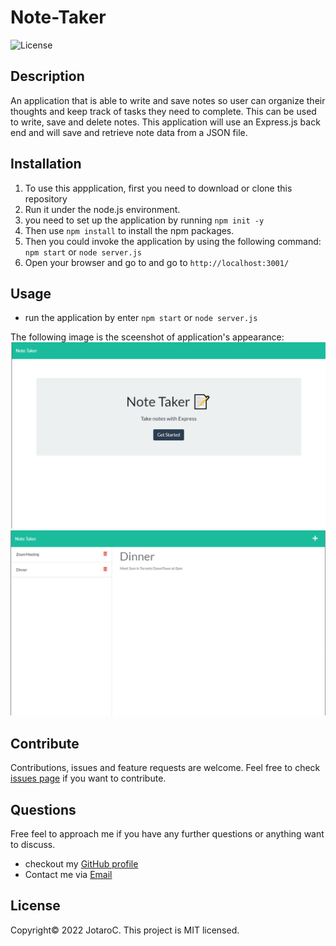 # Note-Taker

![License](https://img.shields.io/badge/License-MIT-blue.svg)


## Description

An application that is able to write and save notes so user can organize their thoughts and keep track of tasks they need to complete.
This can be used to write, save and delete notes. This application will use an Express.js back end and will save and retrieve note data from a JSON file.



## Installation

1. To use this appplication, first you need to download or clone this repository<br/>
2. Run it under the node.js environment. <br/>
3. you need to set up the application by running ``npm init -y``<br/>
4. Then use ``npm install`` to install the npm packages.<br/>
5. Then you could invoke the application by using the following command: ``npm start`` or ``node server.js``
6. Open your browser and go to and go to ``http://localhost:3001/``


## Usage
- run the application by enter ``npm start`` or ``node server.js``


The following image is the sceenshot of application's appearance:
![screen shot of the website](./Assets/Image1.png)
![screen shot of the website](./Assets/Image2.png)



## Contribute

Contributions, issues and feature requests are welcome.
Feel free to check [issues page](https://github.com/JotaroC/Note-Taker/issues) if you want to contribute.


## Questions

Free feel to approach me if you have any further questions or anything want to discuss.
- checkout my [GitHub profile](https://github.com/JotaroC)
- Contact me via [Email](mailto:cxz980314@gmail.com)


## License

Copyright© 2022 JotaroC.
This project is MIT licensed.
    
